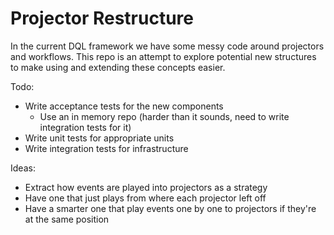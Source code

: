 # Projector Restructure
In the current DQL framework we have some messy code around projectors and workflows.
This repo is an attempt to explore potential new structures to make using and extending these concepts easier.

Todo:
- Write acceptance tests for the new components
    - Use an in memory repo (harder than it sounds, need to write integration tests for it)
- Write unit tests for appropriate units
- Write integration tests for infrastructure    

Ideas:
- Extract how events are played into projectors as a strategy
- Have one that just plays from where each projector left off
- Have a smarter one that play events one by one to projectors if they're at the same position
